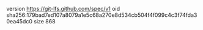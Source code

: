 version https://git-lfs.github.com/spec/v1
oid sha256:179bad7ed107a8079a1e5c68a270e8d534cb504f4f099c4c3f74fda30ea45dc0
size 868
